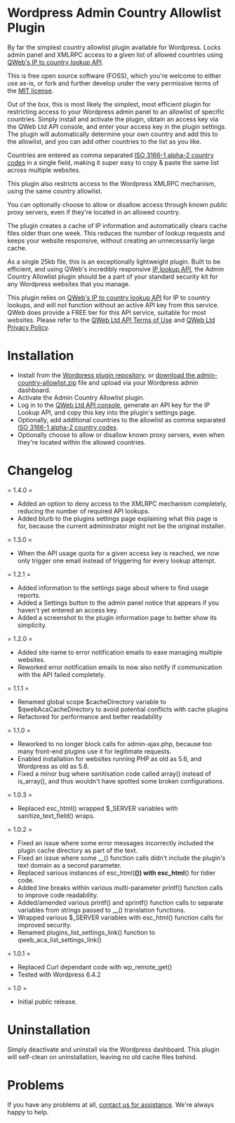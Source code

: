 # Wordpress Admin Country Allowlist Plugin
By far the simplest country allowlist plugin available for Wordpress. Locks admin panel and XMLRPC access to a given list of allowed countries using [QWeb's IP to country lookup API](https://apis.qweb.co.uk/ip-lookup/).

This is free open source software (FOSS), which you're welcome to either use as-is, or fork and further develop under the very permissive terms of the [MIT license](LICENSE).

Out of the box, this is most likely the simplest, most efficient plugin for restricting access to your Wordpress admin panel to an allowlist of specific countries. Simply install and activate the plugin, obtain an access key via the QWeb Ltd API console, and enter your access key in the plugin settings. The plugin will automatically determine your own country and add this to the allowlist, and you can add other countries to the list as you like.

Countries are entered as comma separated [ISO 3166-1 alpha-2 country codes](https://en.wikipedia.org/wiki/ISO_3166-1_alpha-2#Officially_assigned_code_elements) in a single field, making it super easy to copy & paste the same list across multiple websites.

This plugin also restricts access to the Wordpress XMLRPC mechanism, using the same country allowlist.

You can optionally choose to allow or disallow access through known public proxy servers, even if they're located in an allowed country.

The plugin creates a cache of IP information and automatically clears cache files older than one week. This reduces the number of lookup requests and keeps your website responsive, without creating an unnecessarily large cache.

As a single 25kb file, this is an exceptionally lightweight plugin. Built to be efficient, and using QWeb's incredibly responsive [IP lookup API](https://apis.qweb.co.uk/ip-lookup/), the Admin Country Allowlist plugin should be a part of your standard security kit for any Wordpress websites that you manage.

This plugin relies on [QWeb's IP to country lookup API](https://apis.qweb.co.uk/ip-lookup/) for IP to country lookups, and will not function without an active API key from this service. QWeb does provide a FREE tier for this API service, suitable for most websites. Please refer to the [QWeb Ltd API Terms of Use](https://apis.qweb.co.uk/console/eula) and [QWeb Ltd Privacy Policy](https://www.qweb.co.uk/privacy-policy).

# Installation
* Install from the [Wordpress plugin repository](https://wordpress.org/plugins/admin-country-allowlist/), or [download the admin-country-allowlist.zip](admin-country-allowlist.zip) file and upload via your Wordpress admin dashboard.
* Activate the Admin Country Allowlist plugin.
* Log in to the [QWeb Ltd API console](https://apis.qweb.co.uk/console/), generate an API key for the IP Lookup API, and copy this key into the plugin's settings page.
* Optionally, add additional countries to the allowlist as comma separated [ISO 3166-1 alpha-2 country codes](https://en.wikipedia.org/wiki/ISO_3166-1_alpha-2#Officially_assigned_code_elements).
* Optionally choose to allow or disallow known proxy servers, even when they're located within the allowed countries.

# Changelog

= 1.4.0 =
* Added an option to deny access to the XMLRPC mechanism completely, reducing the number of required API lookups.
* Added blurb to the plugins settings page explaining what this page is for, because the current administrator might not be the original installer.

= 1.3.0 =
* When the API usage quota for a given access key is reached, we now only trigger one email instead of triggering for every lookup attempt.

= 1.2.1 =
* Added information to the settings page about where to find usage reports.
* Added a Settings button to the admin panel notice that appears if you haven't yet entered an access key.
* Added a screenshot to the plugin information page to better show its simplicity.

= 1.2.0 =
* Added site name to error notification emails to ease managing multiple websites.
* Reworked error notification emails to now also notify if communication with the API failed completely.

= 1.1.1 =
* Renamed global scope $cacheDirectory variable to $qwebAcaCacheDirectory to avoid potential conflicts with cache plugins
* Refactored for performance and better readability

= 1.1.0 =
* Reworked to no longer block calls for admin-ajax.php, because too many front-end plugins use it for legitimate requests.
* Enabled installation for websites running PHP as old as 5.6, and Wordpress as old as 5.8.
* Fixed a minor bug where sanitisation code called array() instead of is_array(), and thus wouldn't have spotted some broken configurations.

= 1.0.3 =
* Replaced esc_html() wrapped $_SERVER variables with sanitize_text_field() wraps.

= 1.0.2 =
* Fixed an issue where some error messages incorrectly included the plugin cache directory as part of the text.
* Fixed an issue where some __() function calls didn't include the plugin's text domain as a second parameter.
* Replaced various instances of esc_html(__()) with esc_html__() for tidier code.
* Added line breaks within various multi-parameter printf() function calls to improve code readability.
* Added/amended various printf() and sprintf() function calls to separate variables from strings passed to __() translation functions.
* Wrapped various $_SERVER variables with esc_html() function calls for improved security.
* Renamed plugins_list_settings_link() function to qweb_aca_list_settings_link()

= 1.0.1 =
* Replaced Curl dependant code with wp_remote_get()
* Tested with Wordpress 6.4.2

= 1.0 =
* Initial public release.

# Uninstallation
Simply deactivate and uninstall via the Wordpress dashboard. This plugin will self-clean on uninstallation, leaving no old cache files behind.

# Problems
If you have any problems at all, [contact us for assistance](https://www.qweb.co.uk). We're always happy to help.
